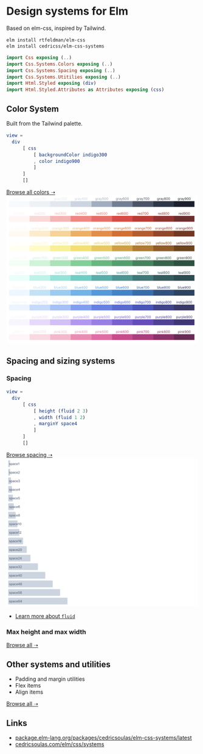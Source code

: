 # Design systems for Elm

Based on elm-css, inspired by Tailwind.

```
elm install rtfeldman/elm-css
elm install cedricss/elm-css-systems
```

```elm
import Css exposing (..)
import Css.Systems.Colors exposing (..)
import Css.Systems.Spacing exposing (..)
import Css.Systems.Utitilies exposing (..)
import Html.Styled exposing (div)
import Html.Styled.Attributes as Attributes exposing (css)
```

## Color System

Built from the Tailwind palette.

```elm
view =
  div
      [ css
          [ backgroundColor indigo300
          , color indigo900
          ]
      ]
      []
```

[Browse all colors ➝](https://cedricsoulas.com/elm/css/systems#colors)
![Color system](https://github.com/cedricss/elm-css-systems/raw/master/img/colors.png)

## Spacing and sizing systems

### Spacing

```elm
view =
  div
      [ css
          [ height (fluid 2 3)
          , width (fluid 1 2)
          , marginY space4
          ]
      ]
      []
```

[Browse spacing ➝](https://cedricsoulas.com/elm/css/systems#spacing)
![Spacing systems](https://github.com/cedricss/elm-css-systems/raw/master/img/spacing.png)

- [Learn more about `fluid`](https://package.elm-lang.org/packages/cedricss/elm-css-systems/latest/Css-Systems-Spacing#fluid)

### Max height and max width

[Browse all ➝](https://package.elm-lang.org/packages/cedricss/elm-css-systems/latest/Css-Systems-Spacing)

## Other systems and utilities

- Padding and margin utilities
- Flex items
- Align items

[Browse all ➝](https://package.elm-lang.org/packages/cedricss/elm-css-systems/latest/Css-Systems-Utilities)

## Links

- [package.elm-lang.org/packages/cedricsoulas/elm-css-systems/latest](https://package.elm-lang.org/packages/cedricss/elm-css-systems/latest)
- [cedricsoulas.com/elm/css/systems](https://cedricsoulas.com/elm/css/systems)
